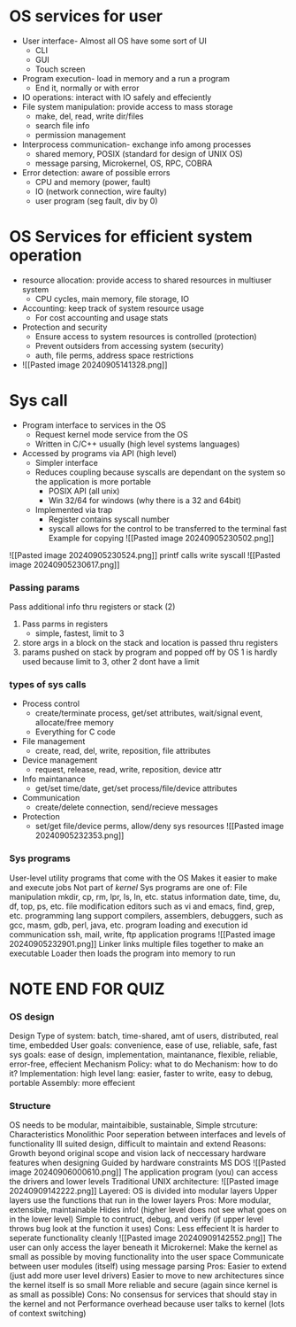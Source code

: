 # OS services for user
- User interface- Almost all OS have some sort of UI
	- CLI
	- GUI
	- Touch screen
- Program execution- load in memory and a run a program
	- End it, normally or with error
- IO operations: interact with IO safely and effeciently 
- File system manipulation: provide access to mass storage
	- make, del, read, write dir/files
	- search file info
	- permission management
- Interprocess communication- exchange info among processes 
	- shared memory, POSIX (standard for design of UNIX OS)
	- message parsing, Microkernel, OS, RPC, COBRA
- Error detection: aware of possible errors
	- CPU and memory (power, fault)
	- IO (network connection, wire faulty)
	- user program (seg fault, div by 0)
# OS Services for efficient system operation
- resource allocation: provide access to shared resources in multiuser system
	- CPU cycles, main memory, file storage, IO
- Accounting: keep track of system resource usage
	- For cost accounting and usage stats
- Protection and security
	- Ensure access to system resources is controlled (protection)
	- Prevent outsiders from accessing system (security)
	- auth, file perms, address space restrictions
- ![[Pasted image 20240905141328.png]]

# Sys call
- Program interface to services in the OS
	- Request kernel mode service from the OS
	- Written in C/C++ usually (high level systems languages)
- Accessed by programs via API (high level) 
	- Simpler interface
	- Reduces coupling because syscalls are dependant on the system so the application is more portable
		- POSIX API (all unix)
		- Win 32/64 for windows (why there is a 32 and 64bit)
	- Implemented via trap
		- Register contains syscall number
		- syscall allows for the control to be transferred to the terminal fast
Example for copying 
![[Pasted image 20240905230502.png]]

![[Pasted image 20240905230524.png]]
printf calls write syscall
![[Pasted image 20240905230617.png]]

### Passing params
Pass additional info thru registers or stack (2)
1. Pass parms in registers 
	- simple, fastest, limit to 3
2. store args in a block on the stack and location is passed thru registers
3. params pushed on stack by program and popped off by OS
1 is hardly used because limit to 3, other 2 dont have a limit

### types of sys calls
- Process control
	- create/terminate process, get/set attributes, wait/signal event, allocate/free memory
	- Everything for C code
- File management
	- create, read, del, write, reposition, file attributes
- Device management 
	- request, release, read, write, reposition, device attr
- Info maintanance 
	- get/set time/date, get/set process/file/device attributes
- Communication
	- create/delete connection, send/recieve messages 
- Protection
	- set/get file/device perms, allow/deny sys resources
![[Pasted image 20240905232353.png]]

### Sys programs
User-level utility programs that come with the OS
	Makes it easier to m<mark style="background: #FFB8EBA6;"></mark>ake and execute jobs
	Not part of *kernel*
Sys programs are one of:
	File manipulation 
		mkdir, cp, rm, lpr, ls, ln, etc.
	status information 
		date, time, du, df, top, ps, etc.
	file modification 
		editors such as vi and emacs, find, grep, etc.
	programming lang support
		compilers, assemblers, debuggers, such as gcc, masm, gdb, perl, java, etc.
	program loading and execution 
		id
	communication 
		ssh, mail, write, ftp
	application programs
![[Pasted image 20240905232901.png]]
Linker links multiple files together to make an executable
Loader then loads the program into memory to run
# NOTE END FOR QUIZ
### OS design
Design
	Type of system: batch, time-shared, amt of users, distributed, real time, embedded
	User goals: convenience, ease of use, reliable, safe, fast
	sys goals: ease of design, implementation, maintanance, flexible, reliable, error-free, effecient
Mechanism 
	Policy: what to do
	Mechanism: how to do it?
Implementation:
	high level lang: easier, faster to write, easy to debug, portable
	Assembly: more effecient 
### Structure
OS needs to be modular, maintaibible, sustainable, 
Simple strcuture: 
	Characteristics
		Monolithic
		Poor seperation between interfaces and levels of functionality 
		Ill suited design, difficult to maintain and extend
	Reasons:
		Growth beyond original scope and vision 
		lack of neccessary hardware features when designing
		Guided by hardware constraints
	MS DOS
	![[Pasted image 20240906000610.png]]
	The application program (you) can access the drivers and lower levels
Traditional UNIX architecture:
	![[Pasted image 20240909142222.png]]
Layered:
	OS is divided into modular layers
	Upper layers use the functions that run in the lower layers
	Pros:
		 More modular, extensible, maintainable
		 Hides info! (higher level does not see what goes on in the lower level)
		 Simple to contruct, debug, and verify (if upper level throws bug look at the function it uses)
	Cons:
		Less effecient 
		It is harder to seperate functionality cleanly
	![[Pasted image 20240909142552.png]]
	The user can only access the layer beneath it
Microkernel:
	Make the kernel as small as possible by moving functionality into the user space
	Communicate between user modules (itself) using message parsing
	Pros:
		Easier to extend (just add more user level drivers)
		Easier to move to new architectures since the kernel itself is so small
		More reliable and secure (again since kernel is as small as possible)
	Cons:
		No consensus for services that should stay in the kernel and not
		Performance overhead because user talks to kernel (lots of context switching)
		